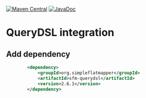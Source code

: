 [![Maven Central](https://img.shields.io/maven-central/v/org.simpleflatmapper/sfm-querydsl.svg)](https://maven-badges.herokuapp.com/maven-central/org.simpleflatmapper/sfm-querydsl)
[![JavaDoc](https://img.shields.io/badge/javadoc-2.6.1.1-blue.svg)](http://www.javadoc.io/doc/org.simpleflatmapper/sfm-querydsl)

# QueryDSL integration

## Add dependency

```xml
		<dependency>
			<groupId>org.simpleflatmapper</groupId>
			<artifactId>sfm-querydsl</artifactId>
			<version>2.6.1</version>
		</dependency>
```